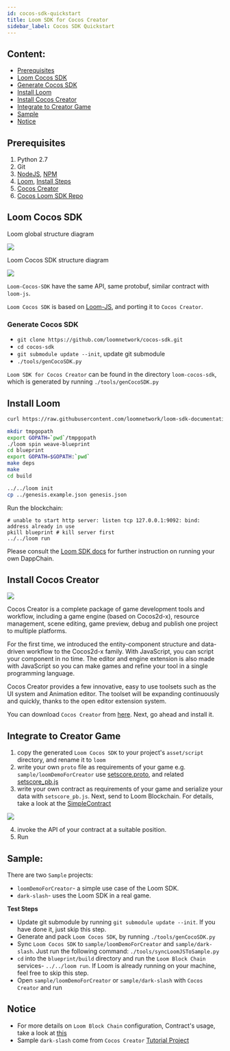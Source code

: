```yaml
---
id: cocos-sdk-quickstart
title: Loom SDK for Cocos Creator
sidebar_label: Cocos SDK Quickstart
---
```


## Content:

* [Prerequisites](#prerequisites)
* [Loom Cocos SDK](#loom-cocos-sdk)
* [Generate Cocos SDK](#generate-cocos-sdk)
* [Install Loom](#install-loom)
* [Install Cocos Creator](#install-cocos-creator)
* [Integrate to Creator Game](#integrate-to-creator-game)
* [Sample](#sample)
* [Notice](#notice)

## Prerequisites

1. Python 2.7
2. Git
3. [NodeJS](https://nodejs.org/en/), [NPM](https://www.npmjs.com/get-npm)
4. [Loom](https://loomx.io/), [Install Steps](https://loomx.io/developers/en/prereqs.html)
5. [Cocos Creator](http://www.cocos.com/creator)
6. [Cocos Loom SDK Repo](https://github.com/loomnetwork/cocos-sdk/)

## Loom Cocos SDK

Loom global structure diagram

![](/developers/img/Loom-Cocos-SDK.png)

Loom Cocos SDK structure diagram

![](/developers/img/loom-cocos-sdk-struct.png)

`Loom-Cocos-SDK` have the same API, same protobuf, similar contract with `loom-js`.

`Loom Cocos SDK` is based on [Loom-JS](https://github.com/loomnetwork/loom-js/), and porting it to `Cocos Creator`.

### Generate Cocos SDK

* `git clone https://github.com/loomnetwork/cocos-sdk.git`
* `cd cocos-sdk`
* `git submodule update --init`, update git submodule
* `./tools/genCocoSDK.py`

`Loom SDK for Cocos Creator` can be found in the directory `loom-cocos-sdk`, which is generated by running `./tools/genCocoSDK.py`

## Install Loom

```bash
curl https://raw.githubusercontent.com/loomnetwork/loom-sdk-documentation/master/scripts/get_loom.sh | sh
```

```bash
mkdir tmpgopath
export GOPATH=`pwd`/tmpgopath
./loom spin weave-blueprint
cd blueprint
export GOPATH=$GOPATH:`pwd`
make deps
make
cd build

../../loom init
cp ../genesis.example.json genesis.json
```

Run the blockchain:

    # unable to start http server: listen tcp 127.0.0.1:9092: bind: address already in use
    pkill blueprint # kill server first
    ../../loom run
    

Please consult the [Loom SDK docs](https://loomx.io/developers/en/prereqs.html) for further instruction on running your own DappChain.

## Install Cocos Creator

![](http://www.cocos2d-x.org/s/images/creator_192.png)

Cocos Creator is a complete package of game development tools and workflow, including a game engine (based on Cocos2d-x), resource management, scene editing, game preview, debug and publish one project to multiple platforms.

For the first time, we introduced the entity-component structure and data-driven workflow to the Cocos2d-x family. With JavaScript, you can script your component in no time. The editor and engine extension is also made with JavaScript so you can make games and refine your tool in a single programming language.

Cocos Creator provides a few innovative, easy to use toolsets such as the UI system and Animation editor. The toolset will be expanding continuously and quickly, thanks to the open editor extension system.

You can download `Cocos Creator` from [here](http://www.cocos.com/creator). Next, go ahead and install it.

## Integrate to Creator Game

1. copy the generated `Loom Cocos SDK` to your project's `asset/script` directory, and rename it to `loom`
2. write your own `proto` file as requirements of your game e.g. `sample/loomDemoForCreator` use [setscore.proto](https://github.com/loomnetwork/phaser-sdk-demo/blob/master/src/assets/protobuff/setscore.proto), and related [setscore_pb.js](https://github.com/loomnetwork/phaser-sdk-demo/blob/master/src/assets/protobuff/setscore_pb.js)
3. write your own contract as requirements of your game and serialize your data with `setscore_pb.js`. Next, send to Loom Blockchain. For details, take a look at the [SimpleContract](https://github.com/loomnetwork/phaser-sdk-demo/blob/master/src/SimpleContract.js)

![](/developers/img/script_loom_folder.png)

4. invoke the API of your contract at a suitable position.
5. Run

## Sample:

There are two `Sample` projects:

* `loomDemoForCreator`- a simple use case of the Loom SDK.
* `dark-slash`- uses the Loom SDK in a real game.

**Test Steps**

* Update git submodule by running `git submodule update --init`. If you have done it, just skip this step.
* Generate and pack `Loom Cocos SDK`, by running `./tools/genCocoSDK.py`
* Sync `Loom Cocos SDK` to `sample/loomDemoForCreator` and `sample/dark-slash`. Just run the following command: `./tools/syncLoomJSToSample.py`
* `cd` into the `blueprint/build` directory and run the `Loom Block Chain` services- `../../loom run`. If Loom is already running on your machine, feel free to skip this step.
* Open `sample/loomDemoForCreator` or `sample/dark-slash` with `Cocos Creator` and run

## Notice

* For more details on `Loom Block Chain` configuration, Contract's usage, take a look at [this](https://loomx.io/developers/en/prereqs.html)
* Sample `dark-slash` come from `Cocos Creator` [Tutorial Project](https://github.com/cocos-creator/tutorial-dark-slash)